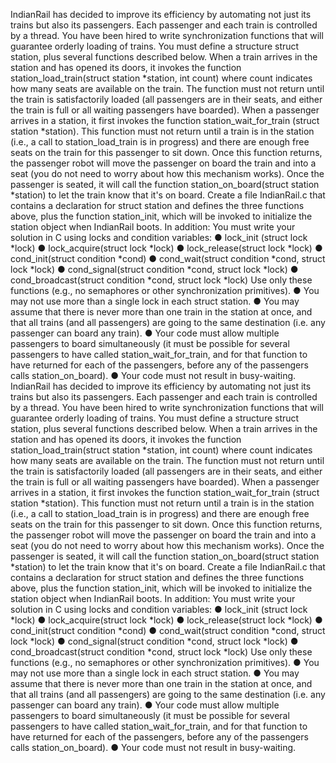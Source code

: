 IndianRail has decided to improve its efficiency by automating not just its trains but also its passengers.
Each passenger and each train is controlled by a thread. You have been hired to write synchronization
functions that will guarantee orderly loading of trains. You must define a structure struct station, plus several
functions described below.
When a train arrives in the station and has opened its doors, it invokes the function station_load_train(struct
station *station, int count) where count indicates how many seats are available on the train. The function must
not return until the train is satisfactorily loaded (all passengers are in their seats, and either the train is full or
all waiting passengers have boarded).
When a passenger arrives in a station, it first invokes the function station_wait_for_train (struct station
*station). This function must not return until a train is in the station (i.e., a call to station_load_train is in
progress) and there are enough free seats on the train for this passenger to sit down. Once this function returns,
the passenger robot will move the passenger on board the train and into a seat (you do not need to worry about
how this mechanism works). Once the passenger is seated, it will call the function station_on_board(struct
station *station) to let the train know that it's on board.
Create a file IndianRail.c that contains a declaration for struct station and defines the three functions above, plus
the function station_init, which will be invoked to initialize the station object when IndianRail boots. In
addition:
You must write your solution in C using locks and condition variables:
● lock_init (struct lock *lock)
● lock_acquire(struct lock *lock)
● lock_release(struct lock *lock)
● cond_init(struct condition *cond)
● cond_wait(struct condition *cond, struct lock *lock)
● cond_signal(struct condition *cond, struct lock *lock)
● cond_broadcast(struct condition *cond, struct lock *lock)
Use only these functions (e.g., no semaphores or other synchronization primitives).
● You may not use more than a single lock in each struct station.
● You may assume that there is never more than one train in the station at once, and that all trains (and all
passengers) are going to the same destination (i.e. any passenger can board any train).
● Your code must allow multiple passengers to board simultaneously (it must be possible for several
passengers to have called station_wait_for_train, and for that function to have returned for each of the
passengers, before any of the passengers calls station_on_board).
● Your code must not result in busy-waiting.
IndianRail has decided to improve its efficiency by automating not just its trains but also its passengers.
Each passenger and each train is controlled by a thread. You have been hired to write synchronization
functions that will guarantee orderly loading of trains. You must define a structure struct station, plus several
functions described below.
When a train arrives in the station and has opened its doors, it invokes the function station_load_train(struct
station *station, int count) where count indicates how many seats are available on the train. The function must
not return until the train is satisfactorily loaded (all passengers are in their seats, and either the train is full or
all waiting passengers have boarded).
When a passenger arrives in a station, it first invokes the function station_wait_for_train (struct station
*station). This function must not return until a train is in the station (i.e., a call to station_load_train is in
progress) and there are enough free seats on the train for this passenger to sit down. Once this function returns,
the passenger robot will move the passenger on board the train and into a seat (you do not need to worry about
how this mechanism works). Once the passenger is seated, it will call the function station_on_board(struct
station *station) to let the train know that it's on board.
Create a file IndianRail.c that contains a declaration for struct station and defines the three functions above, plus
the function station_init, which will be invoked to initialize the station object when IndianRail boots. In
addition:
You must write your solution in C using locks and condition variables:
● lock_init (struct lock *lock)
● lock_acquire(struct lock *lock)
● lock_release(struct lock *lock)
● cond_init(struct condition *cond)
● cond_wait(struct condition *cond, struct lock *lock)
● cond_signal(struct condition *cond, struct lock *lock)
● cond_broadcast(struct condition *cond, struct lock *lock)
Use only these functions (e.g., no semaphores or other synchronization primitives).
● You may not use more than a single lock in each struct station.
● You may assume that there is never more than one train in the station at once, and that all trains (and all
passengers) are going to the same destination (i.e. any passenger can board any train).
● Your code must allow multiple passengers to board simultaneously (it must be possible for several
passengers to have called station_wait_for_train, and for that function to have returned for each of the
passengers, before any of the passengers calls station_on_board).
● Your code must not result in busy-waiting.
